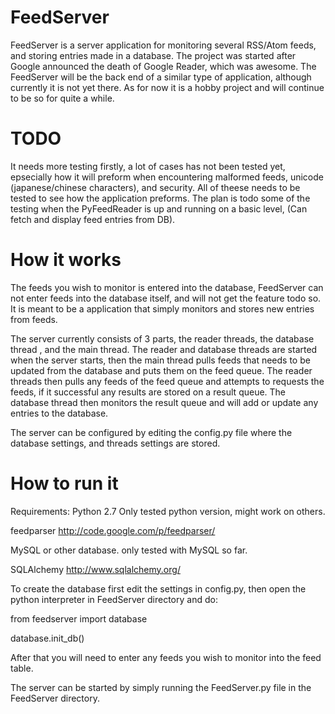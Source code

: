 FeedServer
==========

FeedServer is a server application for monitoring several RSS/Atom feeds, and storing entries made in a database.
The project was started after Google announced the death of Google Reader, which was awesome. The FeedServer will
be the back end of a similar type of application, although currently it is not yet there. As for now it is a hobby
project and will continue to be so for quite a while.

TODO
====
It needs more testing firstly, a lot of cases has not been tested yet, epsecially how it will preform when encountering 
malformed feeds, unicode (japanese/chinese characters), and security. All of theese needs to be tested to see how the 
application preforms. The plan is todo some of the testing when the PyFeedReader is up and running on a basic level,
(Can fetch and display feed entries from DB).

How it works
============
The feeds you wish to monitor is entered into the database, FeedServer can not enter feeds into the database itself,
and will not get the feature todo so. It is meant to be a application that simply monitors and stores new entries
from feeds.

The server currently consists of 3 parts, the reader threads, the database thread , and the main thread.
The reader and database threads are started when the server starts, then the main thread pulls feeds that
needs to be updated from the database and puts them on the feed queue. The reader threads then pulls any feeds
of the feed queue and attempts to requests the feeds, if it successful any results are stored on a result queue.
The database thread then monitors the result queue and will add or update any entries to the database.

The server can be configured by editing the config.py file where the database settings,
and threads settings are stored.

How to run it
=============
Requirements:
Python 2.7  		            Only tested python version, might work on others.

feedparser			            http://code.google.com/p/feedparser/

MySQL or other database.	    only tested with MySQL so far.

SQLAlchemy			            http://www.sqlalchemy.org/

To create the database first edit the settings in config.py, then open the python interpreter in FeedServer
directory and do:

from feedserver import database

database.init_db()


After that you will need to enter any feeds you wish to monitor into the feed table.

The server can be started by simply running the FeedServer.py file in the FeedServer directory.
